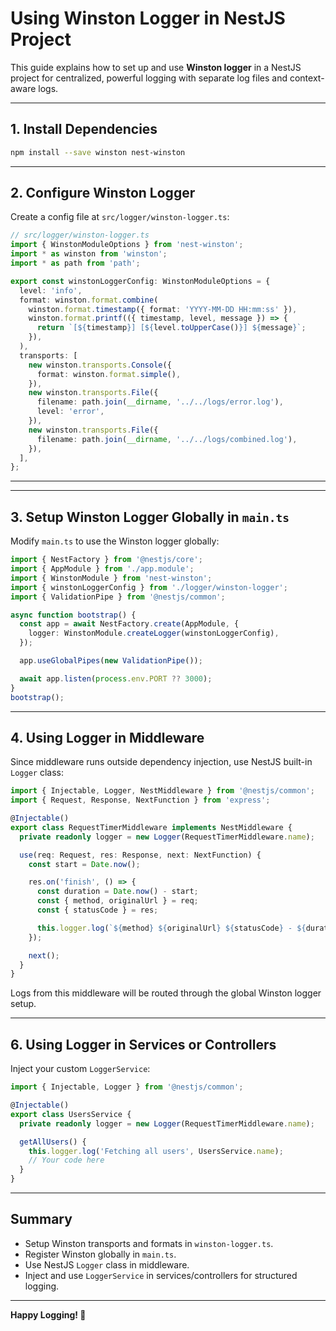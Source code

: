 # Using Winston Logger in NestJS Project

This guide explains how to set up and use **Winston logger** in a NestJS project for centralized, powerful logging with separate log files and context-aware logs.

---

## 1. Install Dependencies

```bash
npm install --save winston nest-winston
```

---

## 2. Configure Winston Logger

Create a config file at `src/logger/winston-logger.ts`:

```ts
// src/logger/winston-logger.ts
import { WinstonModuleOptions } from 'nest-winston';
import * as winston from 'winston';
import * as path from 'path';

export const winstonLoggerConfig: WinstonModuleOptions = {
  level: 'info',
  format: winston.format.combine(
    winston.format.timestamp({ format: 'YYYY-MM-DD HH:mm:ss' }),
    winston.format.printf(({ timestamp, level, message }) => {
      return `[${timestamp}] [${level.toUpperCase()}] ${message}`;
    }),
  ),
  transports: [
    new winston.transports.Console({
      format: winston.format.simple(),
    }),
    new winston.transports.File({
      filename: path.join(__dirname, '../../logs/error.log'),
      level: 'error',
    }),
    new winston.transports.File({
      filename: path.join(__dirname, '../../logs/combined.log'),
    }),
  ],
};

```

---



---

## 3. Setup Winston Logger Globally in `main.ts`

Modify `main.ts` to use the Winston logger globally:

```ts
import { NestFactory } from '@nestjs/core';
import { AppModule } from './app.module';
import { WinstonModule } from 'nest-winston';
import { winstonLoggerConfig } from './logger/winston-logger';
import { ValidationPipe } from '@nestjs/common';

async function bootstrap() {
  const app = await NestFactory.create(AppModule, {
    logger: WinstonModule.createLogger(winstonLoggerConfig),
  });

  app.useGlobalPipes(new ValidationPipe());

  await app.listen(process.env.PORT ?? 3000);
}
bootstrap();
```

---

## 4. Using Logger in Middleware

Since middleware runs outside dependency injection, use NestJS built-in `Logger` class:

```ts
import { Injectable, Logger, NestMiddleware } from '@nestjs/common';
import { Request, Response, NextFunction } from 'express';

@Injectable()
export class RequestTimerMiddleware implements NestMiddleware {
  private readonly logger = new Logger(RequestTimerMiddleware.name);

  use(req: Request, res: Response, next: NextFunction) {
    const start = Date.now();

    res.on('finish', () => {
      const duration = Date.now() - start;
      const { method, originalUrl } = req;
      const { statusCode } = res;

      this.logger.log(`${method} ${originalUrl} ${statusCode} - ${duration}ms`);
    });

    next();
  }
}
```

Logs from this middleware will be routed through the global Winston logger setup.

---

## 6. Using Logger in Services or Controllers

Inject your custom `LoggerService`:

```ts
import { Injectable, Logger } from '@nestjs/common';

@Injectable()
export class UsersService {
  private readonly logger = new Logger(RequestTimerMiddleware.name);

  getAllUsers() {
    this.logger.log('Fetching all users', UsersService.name);
    // Your code here
  }
}
```

---

## Summary

- Setup Winston transports and formats in `winston-logger.ts`.
- Register Winston globally in `main.ts`.
- Use NestJS `Logger` class in middleware.
- Inject and use `LoggerService` in services/controllers for structured logging.

---

**Happy Logging! 🚀**
